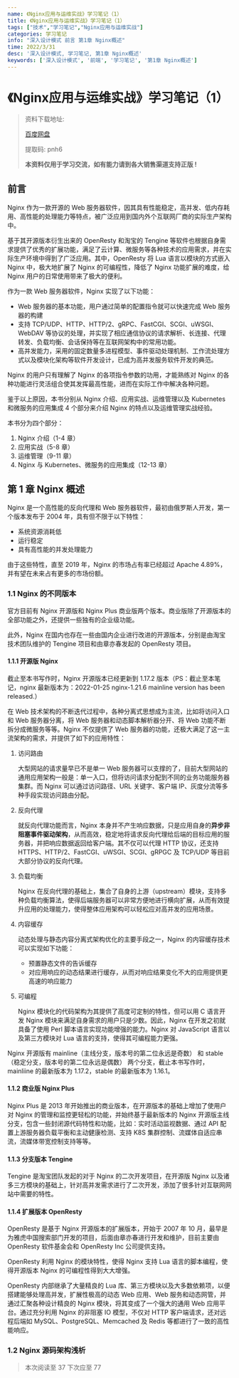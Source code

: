 ```yaml
---
name: 《Nginx应用与运维实战》学习笔记（1）
title: 《Nginx应用与运维实战》学习笔记（1）
tags: ["技术","学习笔记","Nginx应用与运维实战"]
categories: 学习笔记
info: "深入设计模式 前言 第1章 Nginx概述"
time: 2022/3/31
desc: '深入设计模式, 学习笔记, 第1章 Nginx概述'
keywords: ['深入设计模式', '前端', '学习笔记', '第1章 Nginx概述']
---
```


# 《Nginx应用与运维实战》学习笔记（1）

> 资料下载地址:
>
> [百度网盘](https://pan.baidu.com/s/1v8iF4U2X2W-YE8GY2pNqmg)
>
> 提取码: pnh6
>
> **本资料仅用于学习交流，如有能力请到各大销售渠道支持正版 !**

## 前言

Nginx 作为一款开源的 Web 服务器软件，因其具有性能稳定，高并发、低内存耗用、高性能的处理能力等特点，被广泛应用到国内外个互联网厂商的实际生产架构中。

基于其开源版本衍生出来的 OpenResty 和淘宝的 Tengine 等软件也根据自身需求提供了优秀的扩展功能，满足了云计算、微服务等各种技术的应用需求，并在实际生产环境中得到了广泛应用。其中，OpenResty 将 Lua 语言以模块的方式嵌入 Nginx 中，极大地扩展了 Nginx 的可编程性，降低了 Nginx 功能扩展的难度，给 Nginx 用户的日常使用带来了极大的便利。

作为一款 Web 服务器软件，Nginx 实现了以下功能：

- Web 服务器的基本功能，用户通过简单的配置指令就可以快速完成 Web 服务器的构建
- 支持 TCP/UDP、HTTP、HTTP/2、gRPC、FastCGI、SCGI、uWSGI、WebDAV 等协议的处理，并实现了相应通信协议的请求解析、长连接、代理转发、负载均衡、会话保持等在互联网架构中的常用功能。
- 高并发能力，采用的固定数量多进程模型、事件驱动处理机制、工作流处理方式以及模块化架构等软件开发设计，已成为高并发服务软件开发的典范。

Nginx 的用户只有理解了 Nginx 的各项指令参数的功用，才能熟练对 Nginx 的各种功能进行灵活组合使其发挥最高性能，进而在实际工作中解决各种问题。

鉴于以上原因，本书分别从 Nginx 介绍、应用实战、运维管理以及 Kubernetes 和微服务的应用集成 4 个部分来介绍 Nginx 的特点以及运维管理实战经验。

本书分为四个部分：

1. Nginx 介绍（1-4 章）
2. 应用实战（5-8 章）
3. 运维管理（9-11 章）
4. Nginx 与 Kubernetes、微服务的应用集成（12-13 章）

## 第 1 章 Nginx 概述

Nginx 是一个高性能的反向代理和 Web 服务器软件，最初由俄罗斯人开发，第一个版本发布于 2004 年，具有但不限于以下特性：

- 系统资源消耗低
- 运行稳定
- 具有高性能的并发处理能力

由于这些特性，直至 2019 年，Nginx 的市场占有率已经超过 Apache 4.89%，并有望在未来占有更多的市场份额。

### 1.1 Nginx 的不同版本

官方目前有 Nginx 开源版和 Nginx Plus 商业版两个版本。商业版除了开源版本的全部功能之外，还提供一些独有的企业级功能。

此外，Nginx 在国内也存在一些由国内企业进行改进的开源版本，分别是由淘宝技术团队维护的 Tengine 项目和由章亦春发起的 OpenResty 项目。

#### 1.1.1 开源版 Nginx

截止至本书写作时，Nginx 开源版本已经更新到 1.17.2 版本（PS：截止至本笔记，nginx 最新版本为：2022-01-25 nginx-1.21.6 mainline version has been released.）

在 Web 技术架构的不断迭代过程中，各种分离式思想成为主流，比如将访问入口和 Web 服务器分离，将 Web 服务器和动态脚本解析器分开、将 Web 功能不断拆分成微服务等等。Nginx 不仅提供了 Web 服务器的功能，还极大满足了这一主流架构的需求，并提供了如下的应用特性：

1. 访问路由

   大型网站的请求量早已不是单一 Web 服务器可以支撑的了，目前大型网站的通用应用架构一般是：单一入口，但将访问请求分配到不同的业务功能服务器集群。而 Nginx 可以通过访问路径、URL 关键字、客户端 IP、灰度分流等多种手段实现访问路由分配。

2. 反向代理

   就反向代理功能而言，Nginx 本身并不产生响应数据，只是应用自身的**异步非阻塞事件驱动架构**，从而高效，稳定地将请求反向代理给后端的目标应用的服务器，并把响应数据返回给客户端。其不仅可以代理 HTTP 协议，还支持 HTTPS、HTTP/2、FastCGI、uWSGI、SCGI、gRPGC 及 TCP/UDP 等目前大部分协议的反向代理。

3. 负载均衡

   Nginx 在反向代理的基础上，集合了自身的上游（upstream）模块，支持多种负载均衡算法，使得后端服务器可以非常方便地进行横向扩展，从而有效提升应用的处理能力，使得整体应用架构可以轻松应对高并发的应用场景。

4. 内容缓存

   动态处理与静态内容分离式架构优化的主要手段之一，Nginx 的内容缓存技术可以实现如下功能：

   - 预置静态文件的告诉缓存
   - 对应用响应的动态结果进行缓存，从而对响应结果变化不大的应用提供更高速的响应能力

5. 可编程

   Nginx 模块化的代码架构为其提供了高度可定制的特性，但可以用 C 语言开发 Nginx 模块来满足自身需求的用户只是少数。因此，Nginx 在开发之初就具备了使用 Perl 脚本语言实现功能增强的能力。Nginx 对 JavaScript 语言以及第三方模块对 Lua 语言的支持，使得其可编程能力更强。

Nginx 开源版有 mainline（主线分支，版本号的第二位永远是奇数） 和 stable（稳定分支，版本号的第二位永远是偶数） 两个分支，截止本书写作时，mainliine 的最新版本为 1.17.2，stable 的最新版本为 1.16.1。

#### 1.1.2 商业版 Nginx Plus

Nginx Plus 是 2013 年开始推出的商业版本，在开源版本的基础上增加了使用户对 Nginx 的管理和监控更轻松的功能，并始终基于最新版本的 Nginx 开源版主线分支，包含一些封闭源代码特性和功能，比如：实时活动监视数据、通过 API 配置上游服务器负载平衡和主动健康检测、支持 K8S 集群控制、流媒体自适应串流，流媒体带宽控制支持等等。

#### 1.1.3 分支版本 Tengine

Tengine 是淘宝团队发起的对于 Nginx 的二次开发项目，在开源版 Nginx 以及诸多三方模块的基础上，针对高并发需求进行了二次开发，添加了很多针对互联网网站中需要的特性。

#### 1.1.4 扩展版本 OpenResty

OpenResty 是基于 Nginx 开源版本的扩展版本，开始于 2007 年 10 月，最早是为雅虎中国搜索部门开发的项目，后面由章亦春进行开发和维护，目前主要由 OpenResty 软件基金会和 OpenResty Inc 公司提供支持。

OpenResty 利用 Nginx 的模块特性，使得 Nginx 支持 Lua 语言的脚本编程，使得开源版本 Nginx 的可编程性得到大大增强。

OpenResty 内部继承了大量精良的 Lua 库、第三方模块以及大多数依赖项，以便搭建能够处理高并发，扩展性极高的动态 Web 应用、Web 服务和动态网管，并通过汇聚各种设计精良的 Nginx 模块，将其变成了一个强大的通用 Web 应用平台。通过充分利用 Nginx 的非阻塞 IO 模型，不仅对 HTTP 客户端请求，还对远程后端如 MySQL、PostgreSQL、Memcached 及 Redis 等都进行了一致的高性能响应。

### 1.2 Nginx 源码架构浅析











> 本次阅读至 37 下次应至 77
